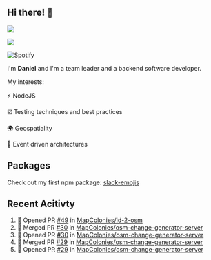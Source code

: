 ## Hi there! 👋
<p>
  <img src="https://i.imgur.com/agb7xe9.png" />
</p>
<p>
  <img src="https://github-readme-stats.vercel.app/api?username=syncush&theme=tokyonight">
</p>

[![Spotify](https://novatorem-rust.vercel.app/api/spotify)](https://open.spotify.com/user/syncush)

I'm **Daniel** and I'm a team leader and a backend software developer.

My interests:

⚡ NodeJS

☑️ Testing techniques and best practices

🌍 Geospatiality

🧠 Event driven architectures

## Packages
Check out my first npm package: [slack-emojis](https://www.npmjs.com/package/slack-emojis)

## Recent Acitivty
<!--START_SECTION:activity-->
1. 💪 Opened PR [#49](https://github.com/MapColonies/id-2-osm/pull/49) in [MapColonies/id-2-osm](https://github.com/MapColonies/id-2-osm)
2. 🎉 Merged PR [#30](https://github.com/MapColonies/osm-change-generator-server/pull/30) in [MapColonies/osm-change-generator-server](https://github.com/MapColonies/osm-change-generator-server)
3. 💪 Opened PR [#30](https://github.com/MapColonies/osm-change-generator-server/pull/30) in [MapColonies/osm-change-generator-server](https://github.com/MapColonies/osm-change-generator-server)
4. 🎉 Merged PR [#29](https://github.com/MapColonies/osm-change-generator-server/pull/29) in [MapColonies/osm-change-generator-server](https://github.com/MapColonies/osm-change-generator-server)
5. 💪 Opened PR [#29](https://github.com/MapColonies/osm-change-generator-server/pull/29) in [MapColonies/osm-change-generator-server](https://github.com/MapColonies/osm-change-generator-server)
<!--END_SECTION:activity-->
